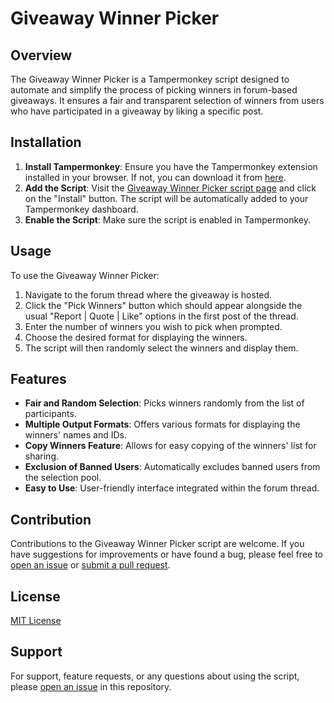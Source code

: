# Giveaway Winner Picker

## Overview
The Giveaway Winner Picker is a Tampermonkey script designed to automate and simplify the process of picking winners in forum-based giveaways. It ensures a fair and transparent selection of winners from users who have participated in a giveaway by liking a specific post.

## Installation
1. **Install Tampermonkey**: Ensure you have the Tampermonkey extension installed in your browser. If not, you can download it from [here](https://www.tampermonkey.net/).
2. **Add the Script**: Visit the [Giveaway Winner Picker script page](YOUR_SCRIPT_LINK) and click on the "Install" button. The script will be automatically added to your Tampermonkey dashboard.
3. **Enable the Script**: Make sure the script is enabled in Tampermonkey.

## Usage
To use the Giveaway Winner Picker:
1. Navigate to the forum thread where the giveaway is hosted.
2. Click the "Pick Winners" button which should appear alongside the usual "Report | Quote | Like" options in the first post of the thread.
3. Enter the number of winners you wish to pick when prompted.
4. Choose the desired format for displaying the winners.
5. The script will then randomly select the winners and display them.

## Features
- **Fair and Random Selection**: Picks winners randomly from the list of participants.
- **Multiple Output Formats**: Offers various formats for displaying the winners' names and IDs.
- **Copy Winners Feature**: Allows for easy copying of the winners' list for sharing.
- **Exclusion of Banned Users**: Automatically excludes banned users from the selection pool.
- **Easy to Use**: User-friendly interface integrated within the forum thread.

## Contribution
Contributions to the Giveaway Winner Picker script are welcome. If you have suggestions for improvements or have found a bug, please feel free to [open an issue](LINK_TO_YOUR_GITHUB_REPO_ISSUES) or [submit a pull request](LINK_TO_YOUR_GITHUB_REPO_PULL_REQUESTS).

## License
[MIT License](LINK_TO_YOUR_LICENSE_FILE)

## Support
For support, feature requests, or any questions about using the script, please [open an issue](LINK_TO_YOUR_GITHUB_REPO_ISSUES) in this repository.
